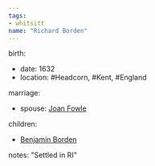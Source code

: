 ```yaml
---
tags:
- whitsitt
name: "Richard Borden"
---
```


birth:
  - date: 1632
  - location: #Headcorn, #Kent, #England

marriage:
  - spouse: [Joan Fowle](Joan%20Fowle)  

children:
  - [Benjamin Borden](Benjamin%20Borden.md)

notes: "Settled in RI"